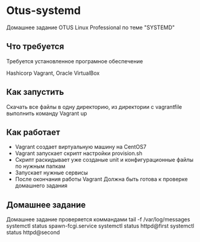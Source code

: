 # Otus-systemd
Домашнее задание OTUS Linux Professional по теме "SYSTEMD"

## Что требуется
Требуется установленное програмное обеспечение

Hashicorp Vagrant, Oracle VirtualBox

## Как запустить
Скачать все файлы в одну директорию, из директории с vagrantfile выполнить команду Vagrant up

## Как работает

* Vagrant создает виртуальную машину на CentOS7
* Vagrant запускает скрипт настройки provision.sh 
* Скрипт раскидывает уже созданые unit и конфигурационные файлы по нужным папкам
* Запускает нужные сервисы
* После окончания работы Vagrant Должна быть готова к проверке домашнего задания
 
## Домашнее задание
Домашнее задание проверяется коммандами
tail -f /var/log/messages
systemctl status spawn-fcgi.service
systemctl status httpd@first
systemctl status httpd@second
